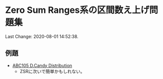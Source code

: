 # Zero Sum Ranges系の区間数え上げ問題集

Last Change: 2020-08-01 14:52:38.

## 例題

- [ABC105 D.Candy Distribution](https://atcoder.jp/contests/abc105/tasks/abc105_d)
  - ZSRに次いで簡単かもしれない。

